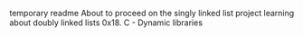 temporary readme
About to proceed on the singly linked list project
learning about doubly linked lists
0x18. C - Dynamic libraries
